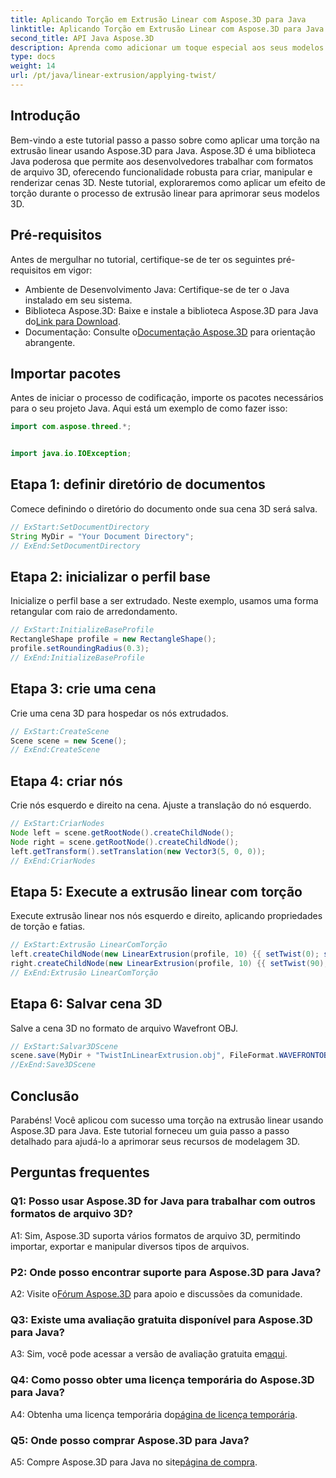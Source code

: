 ```yaml
---
title: Aplicando Torção em Extrusão Linear com Aspose.3D para Java
linktitle: Aplicando Torção em Extrusão Linear com Aspose.3D para Java
second_title: API Java Aspose.3D
description: Aprenda como adicionar um toque especial aos seus modelos 3D usando Aspose.3D para Java. Siga nosso guia passo a passo para obter efeitos de extrusão linear aprimorados.
type: docs
weight: 14
url: /pt/java/linear-extrusion/applying-twist/
---
```

## Introdução

Bem-vindo a este tutorial passo a passo sobre como aplicar uma torção na extrusão linear usando Aspose.3D para Java. Aspose.3D é uma biblioteca Java poderosa que permite aos desenvolvedores trabalhar com formatos de arquivo 3D, oferecendo funcionalidade robusta para criar, manipular e renderizar cenas 3D. Neste tutorial, exploraremos como aplicar um efeito de torção durante o processo de extrusão linear para aprimorar seus modelos 3D.

## Pré-requisitos

Antes de mergulhar no tutorial, certifique-se de ter os seguintes pré-requisitos em vigor:

- Ambiente de Desenvolvimento Java: Certifique-se de ter o Java instalado em seu sistema.
-  Biblioteca Aspose.3D: Baixe e instale a biblioteca Aspose.3D para Java do[Link para Download](https://releases.aspose.com/3d/java/).
-  Documentação: Consulte o[Documentação Aspose.3D](https://reference.aspose.com/3d/java/) para orientação abrangente.

## Importar pacotes

Antes de iniciar o processo de codificação, importe os pacotes necessários para o seu projeto Java. Aqui está um exemplo de como fazer isso:

```java
import com.aspose.threed.*;


import java.io.IOException;
```

## Etapa 1: definir diretório de documentos

Comece definindo o diretório do documento onde sua cena 3D será salva.

```java
// ExStart:SetDocumentDirectory
String MyDir = "Your Document Directory";
// ExEnd:SetDocumentDirectory
```

## Etapa 2: inicializar o perfil base

Inicialize o perfil base a ser extrudado. Neste exemplo, usamos uma forma retangular com raio de arredondamento.

```java
// ExStart:InitializeBaseProfile
RectangleShape profile = new RectangleShape();
profile.setRoundingRadius(0.3);
// ExEnd:InitializeBaseProfile
```

## Etapa 3: crie uma cena

Crie uma cena 3D para hospedar os nós extrudados.

```java
// ExStart:CreateScene
Scene scene = new Scene();
// ExEnd:CreateScene
```

## Etapa 4: criar nós

Crie nós esquerdo e direito na cena. Ajuste a translação do nó esquerdo.

```java
// ExStart:CriarNodes
Node left = scene.getRootNode().createChildNode();
Node right = scene.getRootNode().createChildNode();
left.getTransform().setTranslation(new Vector3(5, 0, 0));
// ExEnd:CriarNodes
```

## Etapa 5: Execute a extrusão linear com torção

Execute extrusão linear nos nós esquerdo e direito, aplicando propriedades de torção e fatias.

```java
// ExStart:Extrusão LinearComTorção
left.createChildNode(new LinearExtrusion(profile, 10) {{ setTwist(0); setSlices(100); }});
right.createChildNode(new LinearExtrusion(profile, 10) {{ setTwist(90); setSlices(100); }});
// ExEnd:Extrusão LinearComTorção
```

## Etapa 6: Salvar cena 3D

Salve a cena 3D no formato de arquivo Wavefront OBJ.

```java
// ExStart:Salvar3DScene
scene.save(MyDir + "TwistInLinearExtrusion.obj", FileFormat.WAVEFRONTOBJ);
//ExEnd:Save3DScene
```

## Conclusão

Parabéns! Você aplicou com sucesso uma torção na extrusão linear usando Aspose.3D para Java. Este tutorial forneceu um guia passo a passo detalhado para ajudá-lo a aprimorar seus recursos de modelagem 3D.

## Perguntas frequentes

### Q1: Posso usar Aspose.3D for Java para trabalhar com outros formatos de arquivo 3D?

A1: Sim, Aspose.3D suporta vários formatos de arquivo 3D, permitindo importar, exportar e manipular diversos tipos de arquivos.

### P2: Onde posso encontrar suporte para Aspose.3D para Java?

 A2: Visite o[Fórum Aspose.3D](https://forum.aspose.com/c/3d/18) para apoio e discussões da comunidade.

### Q3: Existe uma avaliação gratuita disponível para Aspose.3D para Java?

 A3: Sim, você pode acessar a versão de avaliação gratuita em[aqui](https://releases.aspose.com/).

### Q4: Como posso obter uma licença temporária do Aspose.3D para Java?

 A4: Obtenha uma licença temporária do[página de licença temporária](https://purchase.aspose.com/temporary-license/).

### Q5: Onde posso comprar Aspose.3D para Java?

 A5: Compre Aspose.3D para Java no site[página de compra](https://purchase.aspose.com/buy).